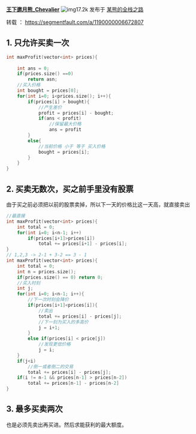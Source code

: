 [**王下邀月熊_Chevalier**](https://segmentfault.com/u/wxyyxc1992) ![img](https://static.segmentfault.com/v-5b8f9b7e/global/img/rp.svg)17.2k 发布于 [某熊的全栈之路](https://segmentfault.com/blog/wxyyxc1992)  

转载 ： https://segmentfault.com/a/1190000006672807

## 1. 只允许买卖一次

```cpp
int maxProfit(vector<int> prices){
    
    int ans = 0;
    if(prices.size() ==0)
        return asn;
    //买入价格
    int bought = prices[0];
    for(int i=0; i<prices.size(); i++){
        if(prices[i] > bought){
            //产生差价
            profit = prices[i] - bought;
            if(ans < profit)
                //保留最大价格
                ans = profit
        }
        else{
            //当前价格 小于 等于 买入价格
            bought = prices[i];
        }
    }
}
```

## 2. 买卖无数次，买之前手里没有股票

由于买之前必须把以前的股票卖掉，所以下一天的价格比这一天高，就直接卖出

```cpp
//最直接
int maxProfit(vector<int> prices){
    int total = 0;
    for(int i=0; i<n-1; i++)
        if(prices[i+1]>prices[i])
            total += prices[i+1] - prices[i];
}
// 1,2,3 -> 2-1 + 3-2 == 3 - 1
int maxProfit(vector<int> prices){
    int total = 0;
    int n = prices.size();
    if(prices.size() == 0) return 0;
    //买入时刻
    int j;
    for(int i=0; i<n-1; i++){
        //下一次时刻会降价
        if(prices[i+1]<prices[i]){
            //卖出
            total += prices[i] - prices[j];
            //下一刻为买入的多高价
            j = i+1;
        }
        else if(prices[i] < price[j])
            //发现更低价格
            j = i;
    }
    if(j<i)
        //倒一或者倒二的交易
        total += prices[i] - prices[j];
    if(i != n-1 && prices[n-1] > prices[n-2])
        total += prices[n-1] - prices[n-2]
}
```

## 3. 最多买卖两次

也是必须先卖出再买进。然后求能获利的最大额度。 



